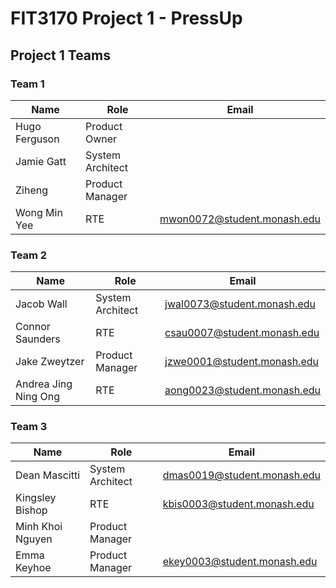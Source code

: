 # FIT3170 Project 1 - PressUp

## Project 1 Teams
### Team 1
| Name | Role | Email |
| - | - | - |
| Hugo Ferguson | Product Owner |
| Jamie Gatt | System Architect |
| Ziheng | Product Manager |
| Wong Min Yee | RTE | mwon0072@student.monash.edu |

### Team 2
| Name | Role | Email |
| - | - | - |
| Jacob Wall | System Architect | jwal0073@student.monash.edu | 
| Connor Saunders | RTE	| csau0007@student.monash.edu |
| Jake Zweytzer | Product Manager | jzwe0001@student.monash.edu |
| Andrea Jing Ning Ong | RTE | aong0023@student.monash.edu |

### Team 3
| Name | Role | Email |
| - | - | - |
| Dean Mascitti | System Architect | dmas0019@student.monash.edu |
| Kingsley Bishop | RTE | kbis0003@student.monash.edu |
| Minh Khoi Nguyen | Product Manager |
| Emma Keyhoe | Product Manager | ekey0003@student.monash.edu |
